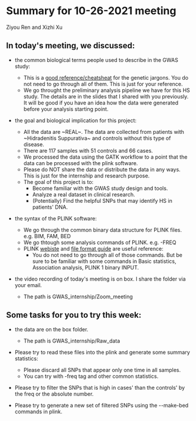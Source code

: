 # Summary for 10-26-2021 meeting

Ziyou Ren and Xizhi Xu

## In today's meeting, we discussed:

* the common biological terms people used to describe in the GWAS study:
    * This is a [good reference/cheatsheat](https://jamanetwork.com/journals/jama/fullarticle/1677346) for the genetic jargons. You do not need to go through all of them. This is just for your reference. 
    * We go throught the preliminary analysis pipeline we have for this HS study. The details are in the slides that I shared with you previously. It will be good if you have an idea how the data were generated before your analysis starting point.

* the goal and biological implication for this project:
    * All the data are ~REAL~. The data are collected from patients with ~Hidradenitis Suppurativa~ and controls without this type of disease. 
    * There are 117 samples with 51 controls and 66 cases. 
    * We processed the data using the GATK workflow to a point that the data can be processed with the plink software.
    * Please do NOT share the data or distribute the data in any ways. This is just for the internship and research purpose.
    * The goal of this project is to:
        * Become familiar with the GWAS study design and tools.
        * Analyze a real dataset in clinical research.
        * (Potentially) Find the helpful SNPs that may identify HS in patients' DNA.

* the syntax of the PLINK software:
    * We go through the common binary data structure for PLINK files. e.g. BIM, FAM, BED
    * We go thtough some analysis commands of PLINK. e.g. -FREQ
    * PLINK [webiste](https://www.cog-genomics.org/plink/) and [file format guide](https://www.cog-genomics.org/plink/1.9/formats) are useful reference:
        * You do not need to go through all of those commands. But be sure to be familiar with some commands in Basic statistics, Association analysis, PLINK 1 binary INPUT.

* the video recording of today's meeting is on box. I share the folder via your email.
    * The path is GWAS_internship/Zoom_meeting

## Some tasks for you to try this week:
    
* the data are on the box folder. 
    * The path is GWAS_internship/Raw_data

* Please try to read these files into the plink and generate some summary statistics:
    * Please discard all SNPs that appear only one time in all samples.
    * You can try with -freq tag and other common statistics.

* Please try to filter the SNPs that is high in cases' than the controls' by the freq or the absolute number.

* Please try to generate a new set of filtered SNPs using the --make-bed commands in plink.
